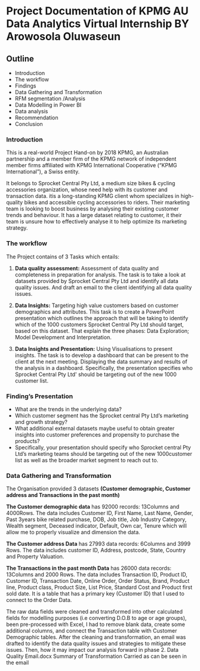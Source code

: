 # Project Documentation of KPMG AU Data Analytics Virtual Internship BY Arowosola Oluwaseun

## Outline
- Introduction 
- The workflow
- Findings 
- Data Gathering and Transformation
- RFM segmentation /Analysis 
- Data Modelling in Power BI
- Data analysis
- Recommendation
- Conclusion

### Introduction
This is a real-world Project Hand-on by 2018 KPMG, an Australian partnership and a member firm of the KPMG network of independent member firms affiliated with KPMG International Cooperative (“KPMG International”), a Swiss entity.

It belongs to Sprocket Central Pty Ltd, a medium size bikes & cycling accessories organization, whose need help with its customer and transaction data. 
itis a long-standing KPMG client whom specializes in high-quality bikes and accessible cycling accessories to riders. Their marketing team is looking to boost business by analysing their existing customer trends and behaviour. It has a large dataset relating to customer, it their team is unsure how to effectively analyse it to help optimize its marketing strategy.

### The workflow
The Project contains of 3 Tasks which entails:
1. **Data quality assessment:** Assessment of data quality and completeness in preparation for analysis.
The task is to take a look at datasets provided by Sprocket Central Pty Ltd and identify all data quality issues. And draft an email to the client identifying all data quality issues.

2. **Data Insights:** Targeting high value customers based on customer demographics and attributes.
This task is to create a PowerPoint presentation which outlines the approach that will be taking to identify which of the 1000 customers Sprocket Central Pty Ltd should target, based on this dataset. That explain the three phases:  Data Exploration; Model Development and Interpretation.

3. **Data Insights and Presentation:** Using Visualisations to present insights.
The task is to develop a dashboard that can be present to the client at the next meeting. Displaying the data summary and results of the analysis in a dashboard. Specifically, the presentation specifies who Sprocket Central Pty Ltd' should be targeting out of the new 1000 customer list.	

### Finding’s Presentation 
- What are the trends in the underlying data?
- Which customer segment has the Sprocket central Pty Ltd’s marketing and growth strategy?
- What additional external datasets maybe useful to obtain greater insights into customer preferences and propensity to purchase the products?
- Specifically, your presentation should specify who Sprocket central Pty Ltd’s marketing teams should be targeting out of the new 1000customer list as well as the broader market segment to reach out to.

### Data Gathering and Transformation
The Organisation provided 3 datasets **(Customer demographic, Customer address and Transactions in the past month)**

**The Customer demographic data** has 92000 records: 13Columns and 4000Rows.  The data includes Customer ID, First Name, Last Name, Gender, Past 3years bike related purchase, DOB, Job title, Job Industry Category, Wealth segment, Deceased indicator, Default, Own car, Tenure which will allow me to properly visualize and dimension the data.

**The Customer address Data** has 27993 data records: 6Columns and 3999 Rows. The data includes customer ID, Address, postcode, State, Country and Property Valuation.

**The Transactions in the past month Data** has 26000 data records: 13Columns and 2000 Rows. The data includes Transaction ID, Product ID, Customer ID, Transaction Date, Online Order, Order Status, Brand, Product line, Product class, Product Size, List Price, Standard Cost and Product first sold date. It is a table that has a primary key (Customer ID) that I used to connect to the Order Data. [](https://github.com/OluwaseunPhronesis/KPMG-Virtual-Internship/blob/main/KPMG_VI_New_raw_data_update_final%20-%20Copy.xlsx)

The raw data fields were cleaned and transformed into other calculated fields for modelling purposes (i.e converting D.O.B to age or age groups), been pre-processed with Excel, I had to remove blank data, create some additional columns, and connect the Transaction table with Customer Demographic tables.
After the cleaning and transformation, an email was drafted to identify the data quality issues and strategies to mitigate these issues. Then, how it may impact our analysis forward in phase 2.  Data Quality Email.docx
Summary of Transformation Carried as can be seen in the email [](url)

